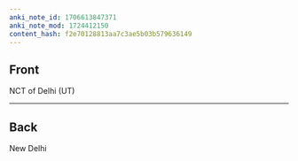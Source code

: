 ```yaml
---
anki_note_id: 1706613847371
anki_note_mod: 1724412150
content_hash: f2e70128813aa7c3ae5b03b579636149
---
```


## Front

NCT of Delhi (UT)

<hr/>

## Back

New Delhi